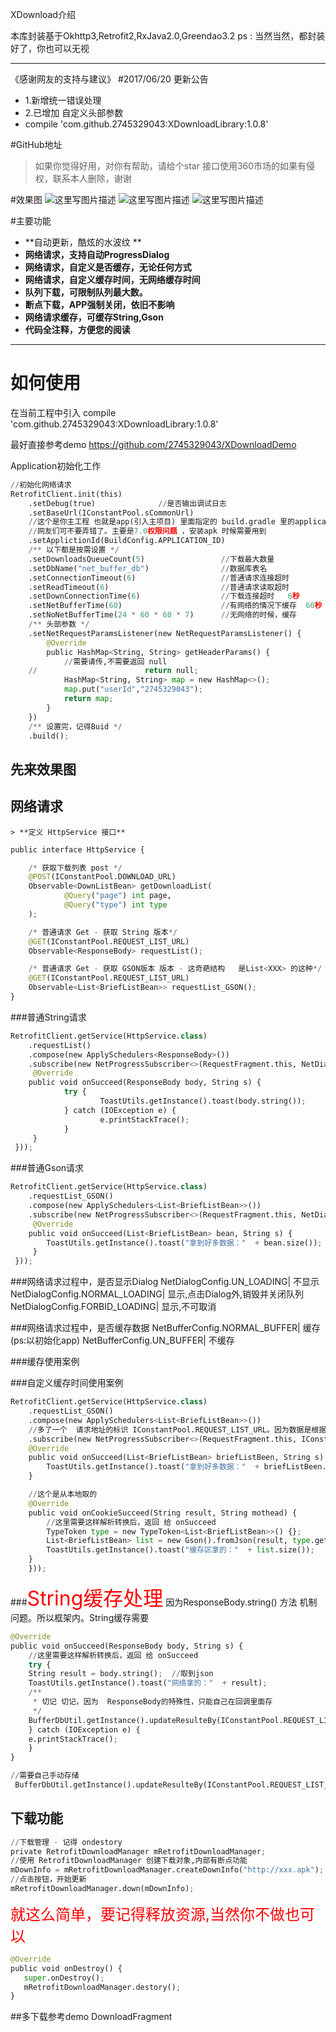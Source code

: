 XDownload介绍

本库封装基于Okhttp3,Retrofit2,RxJava2.0,Greendao3.2
ps : 当然当然，都封装好了，你也可以无视

----------

《感谢网友的支持与建议》
#2017/06/20 更新公告  
- 1.新增统一错误处理
- 2.已增加 自定义头部参数
- compile 'com.github.2745329043:XDownloadLibrary:1.0.8'


#GitHub地址
> 如果你觉得好用，对你有帮助，请给个star
> 接口使用360市场的如果有侵权，联系本人删除，谢谢

#效果图
![这里写图片描述](http://img.blog.csdn.net/20170617180411464?watermark/2/text/aHR0cDovL2Jsb2cuY3Nkbi5uZXQvcXFfMzA4ODkzNzM=/font/5a6L5L2T/fontsize/400/fill/I0JBQkFCMA==/dissolve/70/gravity/SouthEast)
![这里写图片描述](http://img.blog.csdn.net/20170617180428230?watermark/2/text/aHR0cDovL2Jsb2cuY3Nkbi5uZXQvcXFfMzA4ODkzNzM=/font/5a6L5L2T/fontsize/400/fill/I0JBQkFCMA==/dissolve/70/gravity/SouthEast)
![这里写图片描述](http://img.blog.csdn.net/20170617180440613?watermark/2/text/aHR0cDovL2Jsb2cuY3Nkbi5uZXQvcXFfMzA4ODkzNzM=/font/5a6L5L2T/fontsize/400/fill/I0JBQkFCMA==/dissolve/70/gravity/SouthEast)


#主要功能

- **自动更新，酷炫的水波纹 **
- **网络请求，支持自动ProgressDialog**
- **网络请求，自定义是否缓存，无论任何方式**
- **网络请求，自定义缓存时间，无网络缓存时间**
- **队列下载，可限制队列最大数。**
- **断点下载，APP强制关闭，依旧不影响**
- **网络请求缓存，可缓存String,Gson**
- **代码全注释，方便您的阅读**

-------------------

# 如何使用

在当前工程中引入
compile 'com.github.2745329043:XDownloadLibrary:1.0.8'

最好直接参考demo
https://github.com/2745329043/XDownloadDemo

Application初始化工作
``` python
//初始化网络请求
RetrofitClient.init(this)
    .setDebug(true)              //是否输出调试日志
    .setBaseUrl(IConstantPool.sCommonUrl)
    //这个是你主工程 也就是app(引入主项目) 里面指定的 build.gradle 里的applicationId 
    //网友们可不要弄错了。主要是7.0权限问题 ，安装apk 时候需要用到
    .setApplictionId(BuildConfig.APPLICATION_ID)
    /** 以下都是按需设置 */
    .setDownloadsQueueCount(5)                 //下载最大数量
    .setDbName("net_buffer_db")                //数据库表名
    .setConnectionTimeout(6)                   //普通请求连接超时
    .setReadTimeout(6)                         //普通请求读取超时
    .setDownConnectionTime(6)                  //下载连接超时   6秒
    .setNetBufferTime(60)                      //有网络的情况下缓存  60秒
    .setNoNetBufferTime(24 * 60 * 60 * 7)      //无网络的时候，缓存
    /** 头部参数 */
    .setNetRequestParamsListener(new NetRequestParamsListener() {
        @Override
        public HashMap<String, String> getHeaderParams() {
            //需要请传,不需要返回 null
    //                        return null;
            HashMap<String, String> map = new HashMap<>();
            map.put("userId","2745329043");
            return map;
        }
    })
    /** 设置完，记得Buid */
    .build();
```

## 先来效果图


## 网络请求

	> **定义 HttpService 接口**
``` python
public interface HttpService {

    /* 获取下载列表 post */
    @POST(IConstantPool.DOWNLOAD_URL)
    Observable<DownListBean> getDownloadList(
            @Query("page") int page,
            @Query("type") int type
    );

    /* 普通请求 Get - 获取 String 版本*/
    @GET(IConstantPool.REQUEST_LIST_URL)
    Observable<ResponseBody> requestList();

    /* 普通请求 Get - 获取 GSON版本 版本 - 这奇葩结构   是List<XXX> 的这种*/
    @GET(IConstantPool.REQUEST_LIST_URL)
    Observable<List<BriefListBean>> requestList_GSON();
}

```
###普通String请求
``` python
RetrofitClient.getService(HttpService.class)
	.requestList()
	.compose(new ApplySchedulers<ResponseBody>())
    .subscribe(new NetProgressSubscriber<>(RequestFragment.this, NetDialogConfig.NORMAL_LOADING, new SimpleNetResponseListener<ResponseBody>() {
	 @Override
	public void onSucceed(ResponseBody body, String s) {
			try {
					ToastUtils.getInstance().toast(body.string());
			} catch (IOException e) {
		            e.printStackTrace();
	        }
     }
 }));
```
###普通Gson请求
``` python
RetrofitClient.getService(HttpService.class)
	.requestList_GSON()
	.compose(new ApplySchedulers<List<BriefListBean>>())
    .subscribe(new NetProgressSubscriber<>(RequestFragment.this, NetDialogConfig.NORMAL_LOADING, new SimpleNetResponseListener<List<BriefListBean>>() {
	 @Override
	public void onSucceed(List<BriefListBean> bean, String s) {
		ToastUtils.getInstance().toast("拿到好多数据："  + bean.size());
     }
 }));
```
###网络请求过程中，是否显示Dialog
NetDialogConfig.UN_LOADING| 不显示
NetDialogConfig.NORMAL_LOADING| 显示,点击Dialog外,销毁并关闭队列
NetDialogConfig.FORBID_LOADING| 显示,不可取消

###网络请求过程中，是否缓存数据
NetBufferConfig.NORMAL_BUFFER| 缓存(ps:以初始化app)
NetBufferConfig.UN_BUFFER| 不缓存

###缓存使用案例


###自定义缓存时间使用案例
``` python
RetrofitClient.getService(HttpService.class)
    .requestList_GSON()
    .compose(new ApplySchedulers<List<BriefListBean>>())
    //多了一个  请求地址的标识 IConstantPool.REQUEST_LIST_URL。因为数据是根据 接口来存，确保唯一性
    .subscribe(new NetProgressSubscriber<>(RequestFragment.this, IConstantPool.REQUEST_LIST_URL, NetDialogConfig.NORMAL_LOADING, NetBufferConfig.NORMAL_BUFFER, new SimpleNetResponseListener<List<BriefListBean>>() {
	@Override
	public void onSucceed(List<BriefListBean> briefListBeen, String s) {
	    ToastUtils.getInstance().toast("拿到好多数据："  + briefListBeen.size());
	}

	//这个是从本地取的
	@Override
	public void onCookieSucceed(String result, String mothead) {
	    //这里需要这样解析转换后，返回 给 onSucceed
	    TypeToken type = new TypeToken<List<BriefListBean>>() {};
	    List<BriefListBean> list = new Gson().fromJson(result, type.getType());
	    ToastUtils.getInstance().toast("缓存区拿的："  + list.size());
	}
    }));
 ```

###<font color=red size=6>String缓存处理</font>
因为ResponseBody.string() 方法 机制问题。所以框架内。String缓存需要
``` python
@Override
public void onSucceed(ResponseBody body, String s) {
    //这里需要这样解析转换后，返回 给 onSucceed
    try {
	String result = body.string();  //取到json
	ToastUtils.getInstance().toast("网络拿的："  + result);
	/**
	 * 切记 切记，因为  ResponseBody的特殊性，只能自己在回调里面存
	 */
	BufferDbUtil.getInstance().updateResulteBy(IConstantPool.REQUEST_LIST_URL + ":string",result);
    } catch (IOException e) {
	e.printStackTrace();
    }
}
```
``` python
//需要自己手动存储
 BufferDbUtil.getInstance().updateResulteBy(IConstantPool.REQUEST_LIST_URL,result);
```

## 下载功能

``` python
//下载管理 - 记得 ondestory
private RetrofitDownloadManager mRetrofitDownloadManager;
//使用 RetrofitDownloadManager 创建下载对象,内部有断点功能
mDownInfo = mRetrofitDownloadManager.createDownInfo("http://xxx.apk");
//点击按钮，开始更新
mRetrofitDownloadManager.down(mDownInfo);
```

<font color=red size=5>就这么简单，要记得释放资源,当然你不做也可以</font>
``` python
@Override
public void onDestroy() {
   super.onDestroy();
   mRetrofitDownloadManager.destory();
}
```
##多下载参考demo
DownloadFragment
